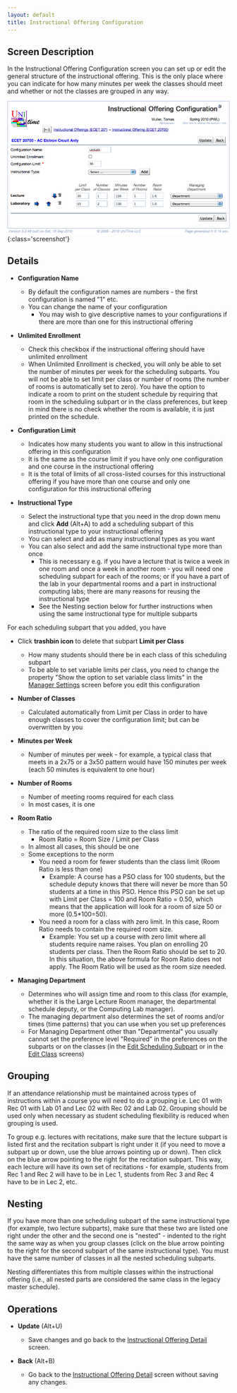 ```yaml
---
layout: default
title: Instructional Offering Configuration
---
```



## Screen Description

In the Instructional Offering Configuration screen you can set up or edit the general structure of the instructional offering. This is the only place where you can indicate for how many minutes per week the classes should meet and whether or not the classes are grouped in any way.

![Instructional Offering Configuration](images/instructional-offering-configuration-1.png){:class='screenshot'}

## Details

* **Configuration Name**
	* By default the configuration names are numbers - the first configuration is named "1" etc.
	* You can change the name of your configuration
		* You may wish to give descriptive names to your configurations if there are more than one for this instructional offering

* **Unlimited Enrollment**
	* Check this checkbox if the instructional offering should have unlimited enrollment
	* When Unlimited Enrollment is checked, you will only be able to set the number of minutes per week for the scheduling subparts. You will not be able to set limit per class or number of rooms (the number of rooms is automatically set to zero). You have the option to indicate a room to print on the student schedule by requiring that room in the scheduling subpart or in the class preferences, but keep in mind there is no check whether the room is available, it is just printed on the schedule.

* **Configuration Limit**
	* Indicates how many students you want to allow in this instructional offering in this configuration
	* It is the same as the course limit if you have only one configuration and one course in the instructional offering
	* It is the total of limits of all cross-listed courses for this instructional offering if you have more than one course and only one configuration for this instructional offering

* **Instructional Type**
	* Select the instructional type that you need in the drop down menu and click **Add** (Alt+A) to add a scheduling subpart of this instructional type to your instructional offering
	* You can select and add as many instructional types as you want
	* You can also select and add the same instructional type more than once
		* This is necessary e.g. if you have a lecture that is twice a week in one room and once a week in another room - you will need one scheduling subpart for each of the rooms; or if you have a part of the lab in your departmental rooms and a part in instructional computing labs; there are many reasons for reusing the instructional type
		* See the Nesting section below for further instructions when using the same instructional type for multiple subparts

For each scheduling subpart that you added, you have

* Click **trashbin icon** to delete that subpart **Limit per Class**
	* How many students should there be in each class of this scheduling subpart
	* To be able to set variable limits per class, you need to change the property "Show the option to set variable class limits" in the [Manager Settings](manager-settings) screen before you edit this configuration

* **Number of Classes**
	* Calculated automatically from Limit per Class in order to have enough classes to cover the configuration limit; but can be overwritten by you

* **Minutes per Week**
	* Number of minutes per week - for example, a typical class that meets in a 2x75 or a 3x50 pattern would have 150 minutes per week (each 50 minutes is equivalent to one hour)

* **Number of Rooms**
	* Number of meeting rooms required for each class
	* In most cases, it is one

* **Room Ratio**
	* The ratio of the required room size to the class limit
		* Room Ratio = Room Size / Limit per Class
	* In almost all cases, this should be one
	* Some exceptions to the norm
		* You need a room for fewer students than the class limit (Room Ratio is less than one)
			* Example: A course has a PSO class for 100 students, but the schedule deputy knows that there will never be more than 50 students at a time in this PSO. Hence this PSO can be set up with Limit per Class = 100 and Room Ratio = 0.50, which means that the application will look for a room of size 50 or more (0.5*100=50).
		* You need a room for a class with zero limit. In this case, Room Ratio needs to contain the required room size.
			* Example: You set up a course with zero limit where all students require name raises. You plan on enrolling 20 students per class. Then the Room Ratio should be set to 20. In this situation, the above formula for Room Ratio does not apply. The Room Ratio will be used as the room size needed.

* **Managing Department**
	* Determines who will assign time and room to this class (for example, whether it is the Large Lecture Room manager, the departmental schedule deputy, or the Computing Lab manager).
	* The managing department also determines the set of rooms and/or times (time patterns) that you can use when you set up preferences
	* For Managing Department other than "Departmental" you usually cannot set the preference level "Required" in the preferences on the subparts or on the classes (in the [Edit Scheduling Subpart](edit-scheduling-subpart) or in the [Edit Class](edit-class) screens)

## Grouping

If an attendance relationship must be maintained across types of instructions within a course you will need to do a grouping i.e. Lec 01 with Rec 01 with Lab 01 and Lec 02 with Rec 02 and Lab 02. Grouping should be used only when necessary as student scheduling flexibility is reduced when grouping is used.

To group e.g. lectures with recitations, make sure that the lecture subpart is listed first and the recitation subpart is right under it (if you need to move a subpart up or down, use the blue arrows pointing up or down). Then click on the blue arrow pointing to the right for the recitation subpart. This way, each lecture will have its own set of recitations - for example, students from Rec 1 and Rec 2 will have to be in Lec 1, students from Rec 3 and Rec 4 have to be in Lec 2, etc.

## Nesting

If you have more than one scheduling subpart of the same instructional type (for example, two lecture subparts), make sure that these two are listed one right under the other and the second one is "nested" - indented to the right the same way as when you group classes (click on the blue arrow pointing to the right for the second subpart of the same instructional type). You must have the same number of classes in all the nested scheduling subparts.

Nesting differentiates this from multiple classes within the instructional offering (i.e., all nested parts are considered the same class in the legacy master schedule).

## Operations

* **Update** (Alt+U)
	* Save changes and go back to the [Instructional Offering Detail](instructional-offering-detail) screen.

* **Back** (Alt+B)
	* Go back to the [Instructional Offering Detail](instructional-offering-detail) screen without saving any changes.
